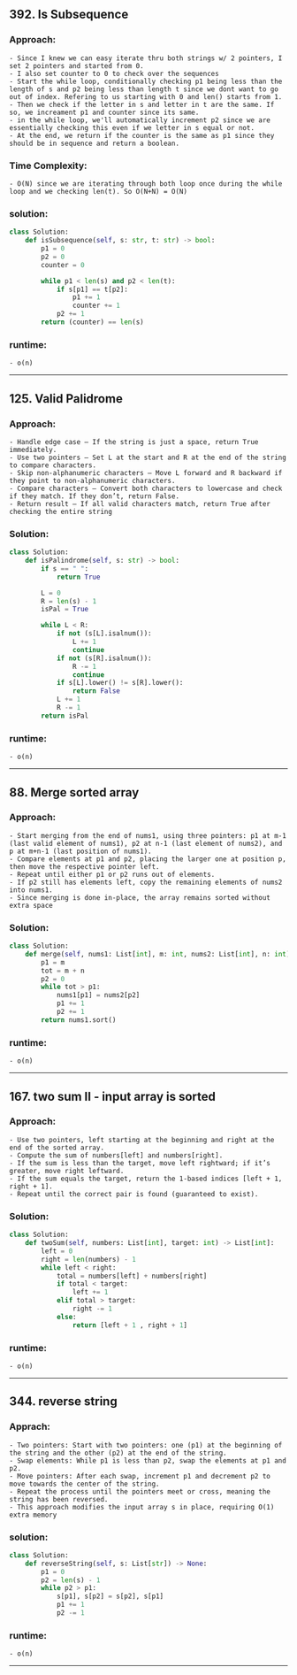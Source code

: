 ## 392. Is Subsequence
### Approach: 
    - Since I knew we can easy iterate thru both strings w/ 2 pointers, I set 2 pointers and started from 0.
    - I also set counter to 0 to check over the sequences
    - Start the while loop, conditionally checking p1 being less than the length of s and p2 being less than length t since we dont want to go out of index. Refering to us starting with 0 and len() starts from 1.
    - Then we check if the letter in s and letter in t are the same. If so, we increament p1 and counter since its same.
    - in the while loop, we'll automatically increment p2 since we are essentially checking this even if we letter in s equal or not.
    - At the end, we return if the counter is the same as p1 since they should be in sequence and return a boolean. 

### Time Complexity:
    - O(N) since we are iterating through both loop once during the while loop and we checking len(t). So O(N+N) = O(N)

### solution:
```py
class Solution:
    def isSubsequence(self, s: str, t: str) -> bool:
        p1 = 0
        p2 = 0
        counter = 0

        while p1 < len(s) and p2 < len(t):
            if s[p1] == t[p2]:
                p1 += 1
                counter += 1
            p2 += 1
        return (counter) == len(s)
```

### runtime:
    - o(n)
------------------

## 125. Valid Palidrome
### Approach:
    - Handle edge case – If the string is just a space, return True immediately.
	- Use two pointers – Set L at the start and R at the end of the string to compare characters.
	- Skip non-alphanumeric characters – Move L forward and R backward if they point to non-alphanumeric characters.
    - Compare characters – Convert both characters to lowercase and check if they match. If they don’t, return False.
	- Return result – If all valid characters match, return True after checking the entire string

### Solution:
```py
class Solution:
    def isPalindrome(self, s: str) -> bool:
        if s == " ":
            return True

        L = 0
        R = len(s) - 1
        isPal = True

        while L < R:
            if not (s[L].isalnum()):
                L += 1
                continue
            if not (s[R].isalnum()):
                R -= 1
                continue
            if s[L].lower() != s[R].lower():
                return False
            L += 1
            R -= 1
        return isPal
```

### runtime:
    - o(n)

------------------
## 88. Merge sorted array
### Approach:
    - Start merging from the end of nums1, using three pointers: p1 at m-1 (last valid element of nums1), p2 at n-1 (last element of nums2), and p at m+n-1 (last position of nums1).
	- Compare elements at p1 and p2, placing the larger one at position p, then move the respective pointer left.
	- Repeat until either p1 or p2 runs out of elements.
	- If p2 still has elements left, copy the remaining elements of nums2 into nums1.
	- Since merging is done in-place, the array remains sorted without extra space

### Solution:
```py
class Solution:
    def merge(self, nums1: List[int], m: int, nums2: List[int], n: int) -> None:
        p1 = m
        tot = m + n
        p2 = 0
        while tot > p1:
            nums1[p1] = nums2[p2]
            p1 += 1
            p2 += 1
        return nums1.sort()
```
### runtime: 
    - o(n)
------------------
## 167. two sum II - input array is sorted
### Approach:
    - Use two pointers, left starting at the beginning and right at the end of the sorted array.
	- Compute the sum of numbers[left] and numbers[right].
	- If the sum is less than the target, move left rightward; if it’s greater, move right leftward.
	- If the sum equals the target, return the 1-based indices [left + 1, right + 1].
	- Repeat until the correct pair is found (guaranteed to exist).

### Solution:
```py
class Solution:
    def twoSum(self, numbers: List[int], target: int) -> List[int]:
        left = 0
        right = len(numbers) - 1
        while left < right:
            total = numbers[left] + numbers[right]
            if total < target:
                left += 1
            elif total > target:
                right -= 1
            else:
                return [left + 1 , right + 1]
```

### runtime:
    - o(n)
    
------------------
## 344. reverse string
### Apprach:
	- Two pointers: Start with two pointers: one (p1) at the beginning of the string and the other (p2) at the end of the string.
	- Swap elements: While p1 is less than p2, swap the elements at p1 and p2.
	- Move pointers: After each swap, increment p1 and decrement p2 to move towards the center of the string.
	- Repeat the process until the pointers meet or cross, meaning the string has been reversed.
	- This approach modifies the input array s in place, requiring O(1) extra memory

### solution:
```py
class Solution:
    def reverseString(self, s: List[str]) -> None:
        p1 = 0
        p2 = len(s) - 1
        while p2 > p1:
            s[p1], s[p2] = s[p2], s[p1]
            p1 += 1
            p2 -= 1
```

### runtime:
    - o(n)
    
------------------

